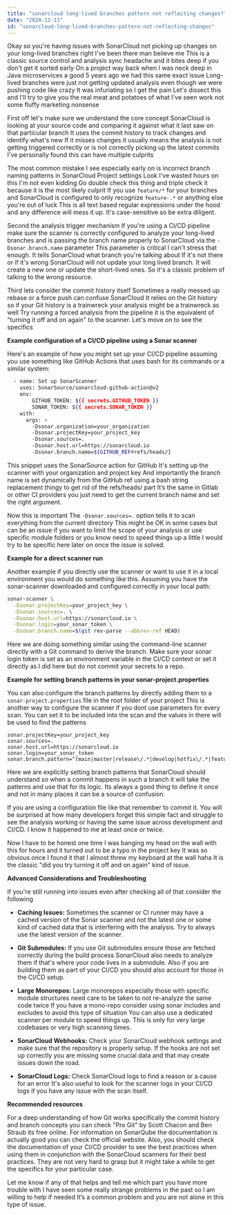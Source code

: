 ```yaml
---
title: "sonarcloud long-lived branches pattern not reflecting changes?"
date: "2024-12-13"
id: "sonarcloud-long-lived-branches-pattern-not-reflecting-changes"
---
```


Okay so you're having issues with SonarCloud not picking up changes on your long-lived branches right I've been there man believe me This is a classic source control and analysis sync headache and it bites deep if you don't get it sorted early On a project way back when I was neck deep in Java microservices a good 5 years ago we had this same exact issue Long-lived branches were just not getting updated analysis even though we were pushing code like crazy It was infuriating so I get the pain Let's dissect this and I'll try to give you the real meat and potatoes of what I've seen work not some fluffy marketing nonsense

First off let's make sure we understand the core concept SonarCloud is looking at your source code and comparing it against what it last saw on that particular branch It uses the commit history to track changes and identify what's new If it misses changes it usually means the analysis is not getting triggered correctly or is not correctly picking up the latest commits I've personally found this can have multiple culprits

The most common mistake I see especially early on is incorrect branch naming patterns in SonarCloud Project settings Look I've wasted hours on this I'm not even kidding Go double check this thing and triple check it because it is the most likely culprit If you use `feature/*` for your branches and SonarCloud is configured to only recognize `feature-.*` or anything else you're out of luck This is all text based regular expressions under the hood and any difference will mess it up. It's case-sensitive so be extra diligent.

Second the analysis trigger mechanism If you're using a CI/CD pipeline make sure the scanner is correctly configured to analyze your long-lived branches and is passing the branch name properly to SonarCloud via the `-Dsonar.branch.name` parameter This parameter is critical I can't stress that enough. It tells SonarCloud what branch you're talking about If it's not there or if it's wrong SonarCloud will not update your long lived branch. It will create a new one or update the short-lived ones. So it's a classic problem of talking to the wrong resource.

Third lets consider the commit history itself Sometimes a really messed up rebase or a force push can confuse SonarCloud It relies on the Git history so if your Git history is a trainwreck your analysis might be a trainwreck as well Try running a forced analysis from the pipeline it is the equivalent of "turning it off and on again" to the scanner. Let's move on to see the specifics

**Example configuration of a CI/CD pipeline using a Sonar scanner**

Here's an example of how you might set up your CI/CD pipeline assuming you use something like GitHub Actions that uses bash for its commands or a similar system:

```bash
  - name: Set up SonarScanner
    uses: SonarSource/sonarcloud-github-action@v2
    env:
        GITHUB_TOKEN: ${{ secrets.GITHUB_TOKEN }}
        SONAR_TOKEN: ${{ secrets.SONAR_TOKEN }}
    with:
      args: >
        -Dsonar.organization=your_organization
        -Dsonar.projectKey=your_project_key
        -Dsonar.sources=.
        -Dsonar.host.url=https://sonarcloud.io
        -Dsonar.branch.name=${GITHUB_REF#refs/heads/}
```

This snippet uses the SonarSource action for GitHub It's setting up the scanner with your organization and project key And importantly the branch name is set dynamically from the GitHub ref using a bash string replacement thingy to get rid of the refs/heads/ part It’s the same in Gitlab or other CI providers you just need to get the current branch name and set the right argument.

Now this is important The `-Dsonar.sources=.` option tells it to scan everything from the current directory This might be OK in some cases but can be an issue if you want to limit the scope of your analysis or use specific module folders or you know need to speed things up a little I would try to be specific here later on once the issue is solved.

**Example for a direct scanner run**

Another example if you directly use the scanner or want to use it in a local environment you would do something like this. Assuming you have the sonar-scanner downloaded and configured correctly in your local path:

```bash
sonar-scanner \
  -Dsonar.projectKey=your_project_key \
  -Dsonar.sources=. \
  -Dsonar.host.url=https://sonarcloud.io \
  -Dsonar.login=your_sonar_token \
  -Dsonar.branch.name=$(git rev-parse --abbrev-ref HEAD)
```

Here we are doing something similar using the command-line scanner directly with a Git command to derive the branch. Make sure your sonar login token is set as an environment variable in the CI/CD context or set it directly as I did here but do not commit your secrets to a repo.

**Example for setting branch patterns in your sonar-project.properties**

You can also configure the branch patterns by directly adding them to a `sonar-project.properties` file in the root folder of your project This is another way to configure the scanner if you dont use parameters for every scan. You can set it to be included into the scan and the values in there will be used to find the patterns

```properties
sonar.projectKey=your_project_key
sonar.sources=.
sonar.host.url=https://sonarcloud.io
sonar.login=your_sonar_token
sonar.branch.pattern=^(main|master|release\/.*|develop|hotfix\/.*|feature\/.*)$
```
Here we are explicitly setting branch patterns that SonarCloud should understand so when a commit happens in such a branch it will take the patterns and use that for its logic. Its always a good thing to define it once and not in many places it can be a source of confusion.

If you are using a configuration file like that remember to commit it. You will be surprised at how many developers forget this simple fact and struggle to see the analysis working or having the same issue across development and CI/CD. I know it happened to me at least once or twice.

Now I have to be honest one time I was banging my head on the wall with this for hours and it turned out to be a typo in the project key It was so obvious once I found it that I almost threw my keyboard at the wall haha It is the classic "did you try turning it off and on again" kind of issue.

**Advanced Considerations and Troubleshooting**

If you're still running into issues even after checking all of that consider the following

*   **Caching Issues:** Sometimes the scanner or CI runner may have a cached version of the Sonar scanner and not the latest one or some kind of cached data that is interfering with the analysis. Try to always use the latest version of the scanner.

*   **Git Submodules:** If you use Git submodules ensure those are fetched correctly during the build process SonarCloud also needs to analyze them if that's where your code lives in a submodule. Also if you are building them as part of your CI/CD you should also account for those in the CI/CD setup.

*   **Large Monorepos:** Large monorepos especially those with specific module structures need care to be taken to not re-analyze the same code twice If you have a mono-repo consider using sonar includes and excludes to avoid this type of situation You can also use a dedicated scanner per module to speed things up. This is only for very large codebases or very high scanning times.

*   **SonarCloud Webhooks:** Check your SonarCloud webhook settings and make sure that the repository is properly setup. If the hooks are not set up correctly you are missing some crucial data and that may create issues down the road.

*   **SonarCloud Logs:** Check SonarCloud logs to find a reason or a cause for an error It's also useful to look for the scanner logs in your CI/CD logs if you have any issue with the scan itself.

**Recommended resources**

For a deep understanding of how Git works specifically the commit history and branch concepts you can check "Pro Git" by Scott Chacon and Ben Straub its free online. For information on SonarQube the documentation is actually good you can check the official website. Also, you should check the documentation of your CI/CD provider to see the best practices when using them in conjunction with the SonarCloud scanners for their best practices. They are not very hard to grasp but it might take a while to get the specifics for your particular case.

Let me know if any of that helps and tell me which part you have more trouble with I have seen some really strange problems in the past so I am willing to help if needed It’s a common problem and you are not alone in this type of issue.

